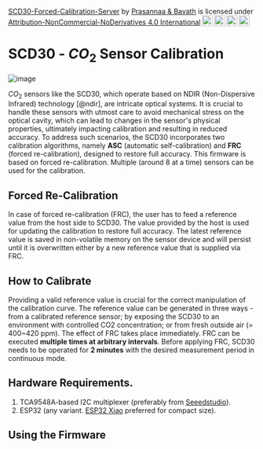 <p xmlns:cc="http://creativecommons.org/ns#" xmlns:dct="http://purl.org/dc/terms/"><a property="dct:title" rel="cc:attributionURL" href="https://github.com/prasannaad/SCD30-Forced-Calibration-Server">SCD30-Forced-Calibration-Server</a> by <a rel="cc:attributionURL dct:creator" property="cc:attributionName" href="https://www.prasannaa.in/">Prasannaa & Bavath</a> is licensed under <a href="http://creativecommons.org/licenses/by-nc-nd/4.0/?ref=chooser-v1" target="_blank" rel="license noopener noreferrer" style="display:inline-block;">Attribution-NonCommercial-NoDerivatives 4.0 International<img style="height:22px!important;margin-left:3px;vertical-align:text-bottom;" src="https://mirrors.creativecommons.org/presskit/icons/cc.svg?ref=chooser-v1"><img style="height:22px!important;margin-left:3px;vertical-align:text-bottom;" src="https://mirrors.creativecommons.org/presskit/icons/by.svg?ref=chooser-v1"><img style="height:22px!important;margin-left:3px;vertical-align:text-bottom;" src="https://mirrors.creativecommons.org/presskit/icons/nc.svg?ref=chooser-v1"><img style="height:22px!important;margin-left:3px;vertical-align:text-bottom;" src="https://mirrors.creativecommons.org/presskit/icons/nd.svg?ref=chooser-v1"></a></p>

# SCD30 - $CO_2$ Sensor Calibration 

![image](https://github.com/prasannaad/SCD30-Forced-Calibration-Server/assets/70738433/ae125eaa-394a-4c06-8c87-1e891a9891a1)

$CO_2$ sensors like the SCD30, which operate based on NDIR (Non-Dispersive Infrared) technology [@ndir], are intricate optical systems. 
It is crucial to handle these sensors with utmost care to avoid mechanical stress on the optical cavity, which can lead to changes in the sensor's physical properties, ultimately impacting calibration and resulting in reduced accuracy. To address such scenarios, the SCD30 incorporates two calibration algorithms, namely **ASC** (automatic self-calibration) and **FRC** (forced re-calibration), designed to restore full accuracy. This firmware is based on forced re-calibration. Multiple (around 8 at a time) sensors can be used for the calibration. 


## Forced Re-Calibration

In case of forced re-calibration (FRC), the user has to feed a reference value from the host side to SCD30. The value provided by the host is used for updating the calibration to restore full accuracy. The latest reference value is saved in non-volatile memory on the sensor device and will persist until it is overwritten either by a new reference value that is supplied via FRC.


## How to Calibrate

Providing a valid reference value is crucial for the correct manipulation of the calibration curve. The reference value can be generated in three ways - from a calibrated reference sensor; by exposing the SCD30 to an
environment with controlled CO2 concentration; or from fresh outside air (= 400~420 ppm). The effect of FRC takes place immediately. FRC can be executed **multiple times at arbitrary intervals**. Before applying FRC, SCD30 needs to be operated for **2 minutes** with the desired measurement period in continuous mode.


## Hardware Requirements.
1. TCA9548A-based I2C multiplexer (preferably from [Seeedstudio](https://www.seeedstudio.com/Grove-8-Channel-I2C-Hub-TCA9548A-p-4398.html)).
2. ESP32 (any variant. [ESP32 Xiao](https://www.seeedstudio.com/Seeed-XIAO-ESP32C3-p-5431.html?queryID=0ed4f7c78acc6053be3f599cb81fd784&objectID=5431&indexName=bazaar_retailer_products) preferred for compact size).

## Using the Firmware


